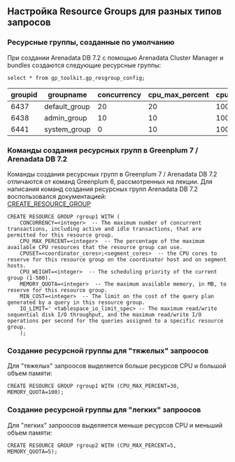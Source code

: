 ## Настройка Resource Groups для разных типов запросов ##   
   
### Ресурсные группы, созданные по умолчанию ###   
При создании Arenadata DB 7.2 с помощью Arenadata Cluster Manager и bundles создаются следующие ресурсные группы:
```
select * from gp_toolkit.gp_resgroup_config;
```
|groupid|groupname|concurrency|cpu_max_percent|cpu_weight|cpuset|memory_limit|min_cost|io_limit|
|-------|---------|-----------|---------------|----------|------|------------|--------|--------|
|6437|default_group|20|20|100|-1|-1|500|-1|
|6438|admin_group|10|10|100|-1|-1|500|-1|
|6441|system_group|0|10|100|-1|-1|500|-1|

### Команды создания ресурсных групп в Greenplum 7 / Arenadata DB 7.2 ### 
Команды создания ресурсных групп в Greenplum 7 / Arenadata DB 7.2 отличаются от команд Greenplum 6, рассмотренных на лекции.
Для написания команд создания ресурсных групп Arenadata DB 7.2 воспользовался документацией:   
[CREATE_RESOURCE_GROUP](https://techdocs.broadcom.com/us/en/vmware-tanzu/data-solutions/tanzu-greenplum/7/greenplum-database/ref_guide-sql_commands-CREATE_RESOURCE_GROUP.html)  
```
CREATE RESOURCE GROUP rgroup1 WITH (   
    CONCURRENCY=<integer>  -- The maximum number of concurrent transactions, including active and idle transactions, that are permitted for this resource group.   
    CPU_MAX_PERCENT=<integer>  -- The percentage of the maximum available CPU resources that the resource group can use.   
    CPUSET=<coordinator_cores>;<segment_cores>  -- the CPU cores to reserve for this resource group on the coordinator host and on segment hosts.   
    CPU_WEIGHT=<integer>  -- The scheduling priority of the current group (1-500).   
    MEMORY_QUOTA=<integer>  -- The maximum available memory, in MB, to reserve for this resource group.   
    MIN_COST=<integer>  -- The limit on the cost of the query plan generated by a query in this resource group.    
    IO_LIMIT=' <tablespace_io_limit_spec> -- The maximum read/write sequential disk I/O throughput, and the maximum read/write I/O operations per second for the queries assigned to a specific resource group.   
    );   
```
### Создание ресурсной группы для "тяжелых" запроосов ###   
Для "тяжелых" запроосов выделяется больше ресурсов CPU и большой объем памяти:
```
CREATE RESOURCE GROUP rgroup1 WITH (CPU_MAX_PERCENT=30, MEMORY_QUOTA=100);
```
### Создание ресурсной группы для "легких" запроосов ### 
Для "легких" запроосов выделяется меньше ресурсов CPU и меньший объем памяти:
```
CREATE RESOURCE GROUP rgroup2 WITH (CPU_MAX_PERCENT=5, MEMORY_QUOTA=5);
```


